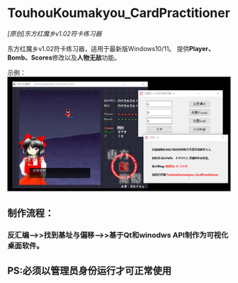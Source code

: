 # TouhouKoumakyou_CardPractitioner

*[原创]东方红魔乡v1.02符卡练习器*

东方红魔乡v1.02符卡练习器，适用于最新版Windows10/11。
提供**Player、Bomb、Scores**修改以及**人物无敌**功能。

示例：
![运行示例](/src/example.png)
## 制作流程：
### 反汇编-->>找到基址与偏移-->>基于Qt和winodws API制作为可视化桌面软件。

## PS:必须以管理员身份运行才可正常使用
